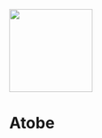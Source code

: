 <img src="https://playentry.org/uploads/ov/lx/ovlx9llsl2bado0q07x1d2a953fghpbs.svg" width=150px height=150px>
 
# Atobe
